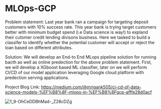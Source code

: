 # MLOps-GCP
Problem statement: Last year bank ran a campaign for targeting deposit customers with 10% success rate. This year bank is trying target customers better with minimum budget spend (i.e Data science is way!) to expland their cutomer credit lending divisons business. Here we tasked to build a classifer to identify whether the potential customer will accept or reject the loan based on different attributes.

Solution: We will develop an End-to End MLops pipeline solution for running bacth as well as online predection for the above problem statement. First, we will develop a XGboost based ML classifier, later on we will perform CI/CD of our model application leveraging Google cloud platform with predection serving applications.

Project Blog Link: https://medium.com/@mrigank505/ci-cd-of-data-science-models-%EF%B8%8F-mlops-in-%EF%B8%8Fgcp-afffe28d0acf






![1_9-OhCeDDBhMad-_Z28cDZg](https://github.com/user-attachments/assets/815e1373-cd79-4b3c-a5e7-60faa60cfbb2)
